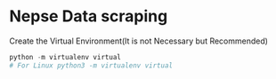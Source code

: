 # Nepse Data scraping

Create the Virtual Environment(It is not Necessary but Recommended)
```python 
python -m virtualenv virtual
# For Linux python3 -m virtualenv virtual
```